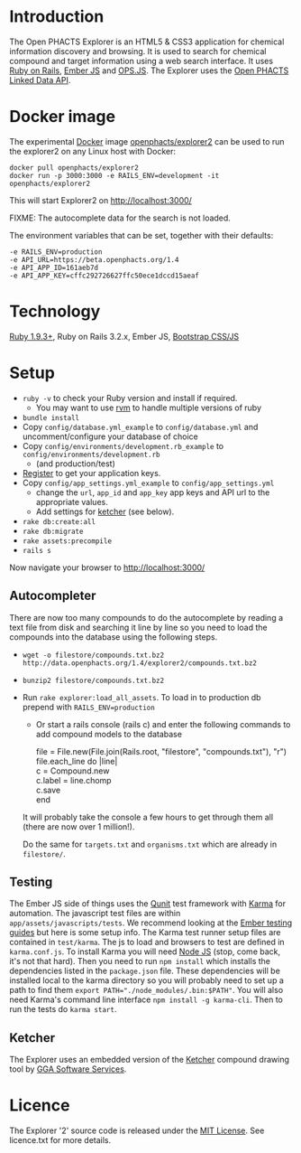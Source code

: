 Introduction
============

The Open PHACTS Explorer is an HTML5 & CSS3 application for chemical information discovery and browsing. It is used to search for chemical compound and target information using a web  search interface. It uses [Ruby on Rails](http://www.rubyonrails.org "Ruby on Rails Web Application framework"), [Ember JS](http://emberjs.com "Ember JS Javascript MVC framework") and [OPS.JS](http://github.com/openphacts/ops.js "OPS.JS Javascript library for accessing the Open PHACTS Linked Data API"). The Explorer uses the [Open PHACTS Linked Data API](http://dev.openphacts.org "Open PHACTS Linked Data API developer documentation and registration").

Docker image
============

The experimental [Docker](https://www.docker.com/) image [openphacts/explorer2](https://registry.hub.docker.com/u/openphacts/explorer2/)
can be used to run the explorer2 on any Linux host with Docker:

    docker pull openphacts/explorer2
    docker run -p 3000:3000 -e RAILS_ENV=development -it openphacts/explorer2 

This will start Explorer2 on [http://localhost:3000/](http://localhost:3000/)

FIXME: The autocomplete data for the search is not loaded.

The environment variables that can be set, together with their defaults:

```
-e RAILS_ENV=production
-e API_URL=https://beta.openphacts.org/1.4
-e API_APP_ID=161aeb7d
-e API_APP_KEY=cffc292726627ffc50ece1dccd15aeaf
```

Technology
==========

[Ruby 1.9.3+](http://ruby-lang.org "Ruby dynamic, open source programming language"), Ruby on Rails 3.2.x, Ember JS, [Bootstrap CSS/JS](http://getbootstrap.com/2.3.2/, "Bootstrap CSS and Javascript widgets")

Setup
=====

* `ruby -v` to check your Ruby version and install if required. 
  * You may want to use [rvm](https://rvm.io/) to handle multiple versions of ruby
* `bundle install` 
* Copy `config/database.yml_example` to `config/database.yml` and uncomment/configure your database of choice
* Copy `config/environments/development.rb_example` to `config/environments/development.rb`
  * (and production/test)
* [Register](http://dev.openphacts.org "Open PHACTS developer home") to get your application keys.
* Copy `config/app_settings.yml_example` to `config/app_settings.yml` 
  * change the `url`, `app_id` and `app_key` app keys and API url to the appropriate values. 
  * Add settings for [ketcher](#ketcher) (see below).
* `rake db:create:all`
* `rake db:migrate`
* `rake assets:precompile`
* `rails s`

Now navigate your browser to [http://localhost:3000/](http://localhost:3000/)

Autocompleter
-------------
There are now too many compounds to do the autocomplete by reading a text file from disk and searching it line by line so you need to load the compounds into the database using the following steps.  

* `wget -o filestore/compounds.txt.bz2 http://data.openphacts.org/1.4/explorer2/compounds.txt.bz2`
* `bunzip2 filestore/compounds.txt.bz2`
* Run `rake explorer:load_all_assets`. To load in to production db prepend with `RAILS_ENV=production`
  * Or start a rails console (rails c) and enter the following commands to add compound models to the database  

    file = File.new(File.join(Rails.root, "filestore", "compounds.txt"), "r")  
    file.each_line do |line|  
    c = Compound.new  
    c.label = line.chomp  
    c.save  
    end

  It will probably take the console a few hours to get through them all (there are now over 1 million!). 

  Do the same for `targets.txt` and `organisms.txt` which are already in `filestore/`.

Testing
-------
The Ember JS side of things uses the [Qunit](http://qunitjs.com/ "Qunit JavaScript test framework") test framework with [Karma](https://github.com/karma-runner/karma "Karma test runner") for automation. The javascript test files are within `app/assets/javascripts/tests`. We recommend looking at the [Ember testing guides](http://emberjs.com/guides/testing/ "Ember testing guides") but here is some setup info. The Karma test runner setup files are contained in `test/karma`. The js to load and browsers to test are defined in `karma.conf.js`. To install Karma you will need [Node JS](http://nodejs.org/ "Node JS") (stop, come back, it's not that hard). Then you need to run `npm install` which installs the dependencies listed in the `package.json` file. These dependencies will be installed local to the karma directory so you will probably need to set up a path to find them `export PATH="./node_modules/.bin:$PATH"`. You will also need Karma's command line interface `npm install -g karma-cli`. Then to run the tests do `karma start`.

Ketcher
-------
The Explorer uses an embedded version of the [Ketcher](http://ggasoftware.com/opensource/ketcher "Ketcher tool for drawing chemical compounds") compound drawing tool by [GGA Software Services](http://ggasoftware.com "GGA Software Services"). 

Licence
=======
The Explorer '2' source code is released under the [MIT License](http://opensource.org/licenses/MIT "MIT License for software"). See licence.txt for more details.
